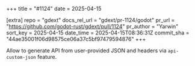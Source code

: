 +++
title = "#1124"
date = 2025-04-15

[extra]
repo = "gdext"
docs_rel_url = "gdext/pr-1124/godot"
pr_url = "https://github.com/godot-rust/gdext/pull/1124"
pr_author = "Yarwin"
sort_key = 2025-04-15
date_time = 2025-04-15T08:36:31Z
commit_sha = "44ae35001f06d98575ce06a37c5bf97479594876"
+++

Allow to generate API from user-provided JSON and headers via `api-custom-json` feature.
